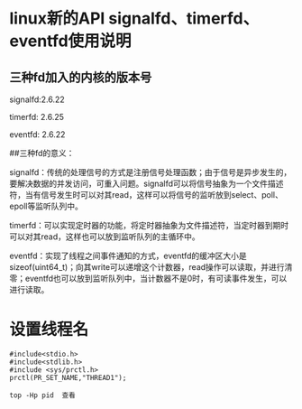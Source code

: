 #  linux新的API signalfd、timerfd、eventfd使用说明



## 三种fd加入的内核的版本号

signalfd:2.6.22

timerfd: 2.6.25

eventfd: 2.6.22

##三种fd的意义：

signalfd：传统的处理信号的方式是注册信号处理函数；由于信号是异步发生的，要解决数据的并发访问，可重入问题。signalfd可以将信号抽象为一个文件描述符，当有信号发生时可以对其read，这样可以将信号的监听放到select、poll、epoll等监听队列中。

timerfd：可以实现定时器的功能，将定时器抽象为文件描述符，当定时器到期时可以对其read，这样也可以放到监听队列的主循环中。

eventfd：实现了线程之间事件通知的方式，eventfd的缓冲区大小是sizeof(uint64_t)；向其write可以递增这个计数器，read操作可以读取，并进行清零；eventfd也可以放到监听队列中，当计数器不是0时，有可读事件发生，可以进行读取。



# 设置线程名

```
#include<stdio.h>
#include<stdlib.h>
#include <sys/prctl.h>
prctl(PR_SET_NAME,"THREAD1");
```

```
top -Hp pid  查看
```

